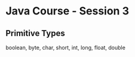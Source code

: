# Java Course - Session 3 

## Primitive Types

boolean, byte, char, short, int, long, float, double

